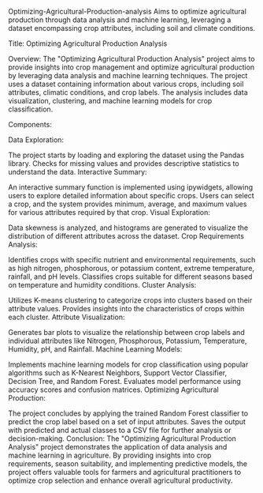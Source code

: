 Optimizing-Agricultural-Production-analysis
Aims to optimize agricultural production through data analysis and machine learning, leveraging a dataset encompassing crop attributes, including soil and climate conditions.

Title: Optimizing Agricultural Production Analysis

Overview:
The "Optimizing Agricultural Production Analysis" project aims to provide insights into crop management and optimize agricultural production by leveraging data analysis and machine learning techniques. The project uses a dataset containing information about various crops, including soil attributes, climatic conditions, and crop labels. The analysis includes data visualization, clustering, and machine learning models for crop classification.

Components:

Data Exploration:

The project starts by loading and exploring the dataset using the Pandas library.
Checks for missing values and provides descriptive statistics to understand the data.
Interactive Summary:

An interactive summary function is implemented using ipywidgets, allowing users to explore detailed information about specific crops.
Users can select a crop, and the system provides minimum, average, and maximum values for various attributes required by that crop.
Visual Exploration:

Data skewness is analyzed, and histograms are generated to visualize the distribution of different attributes across the dataset.
Crop Requirements Analysis:

Identifies crops with specific nutrient and environmental requirements, such as high nitrogen, phosphorous, or potassium content, extreme temperature, rainfall, and pH levels.
Classifies crops suitable for different seasons based on temperature and humidity conditions.
Cluster Analysis:

Utilizes K-means clustering to categorize crops into clusters based on their attribute values.
Provides insights into the characteristics of crops within each cluster.
Attribute Visualization:

Generates bar plots to visualize the relationship between crop labels and individual attributes like Nitrogen, Phosphorous, Potassium, Temperature, Humidity, pH, and Rainfall.
Machine Learning Models:

Implements machine learning models for crop classification using popular algorithms such as K-Nearest Neighbors, Support Vector Classifier, Decision Tree, and Random Forest.
Evaluates model performance using accuracy scores and confusion matrices.
Optimizing Agricultural Production:

The project concludes by applying the trained Random Forest classifier to predict the crop label based on a set of input attributes.
Saves the output with predicted and actual classes to a CSV file for further analysis or decision-making.
Conclusion:
The "Optimizing Agricultural Production Analysis" project demonstrates the application of data analysis and machine learning in agriculture. By providing insights into crop requirements, season suitability, and implementing predictive models, the project offers valuable tools for farmers and agricultural practitioners to optimize crop selection and enhance overall agricultural productivity.
